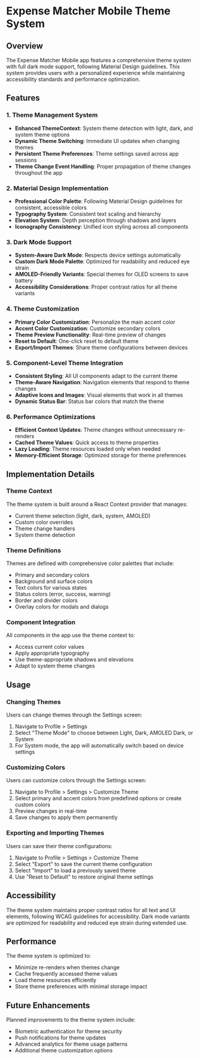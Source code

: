 # Expense Matcher Mobile Theme System

## Overview

The Expense Matcher Mobile app features a comprehensive theme system with full dark mode support, following Material Design guidelines. This system provides users with a personalized experience while maintaining accessibility standards and performance optimization.

## Features

### 1. Theme Management System

- **Enhanced ThemeContext**: System theme detection with light, dark, and system theme options
- **Dynamic Theme Switching**: Immediate UI updates when changing themes
- **Persistent Theme Preferences**: Theme settings saved across app sessions
- **Theme Change Event Handling**: Proper propagation of theme changes throughout the app

### 2. Material Design Implementation

- **Professional Color Palette**: Following Material Design guidelines for consistent, accessible colors
- **Typography System**: Consistent text scaling and hierarchy
- **Elevation System**: Depth perception through shadows and layers
- **Iconography Consistency**: Unified icon styling across all components

### 3. Dark Mode Support

- **System-Aware Dark Mode**: Respects device settings automatically
- **Custom Dark Mode Palette**: Optimized for readability and reduced eye strain
- **AMOLED-Friendly Variants**: Special themes for OLED screens to save battery
- **Accessibility Considerations**: Proper contrast ratios for all theme variants

### 4. Theme Customization

- **Primary Color Customization**: Personalize the main accent color
- **Accent Color Customization**: Customize secondary colors
- **Theme Preview Functionality**: Real-time preview of changes
- **Reset to Default**: One-click reset to default theme
- **Export/Import Themes**: Share theme configurations between devices

### 5. Component-Level Theme Integration

- **Consistent Styling**: All UI components adapt to the current theme
- **Theme-Aware Navigation**: Navigation elements that respond to theme changes
- **Adaptive Icons and Images**: Visual elements that work in all themes
- **Dynamic Status Bar**: Status bar colors that match the theme

### 6. Performance Optimizations

- **Efficient Context Updates**: Theme changes without unnecessary re-renders
- **Cached Theme Values**: Quick access to theme properties
- **Lazy Loading**: Theme resources loaded only when needed
- **Memory-Efficient Storage**: Optimized storage for theme preferences

## Implementation Details

### Theme Context

The theme system is built around a React Context provider that manages:

- Current theme selection (light, dark, system, AMOLED)
- Custom color overrides
- Theme change handlers
- System theme detection

### Theme Definitions

Themes are defined with comprehensive color palettes that include:

- Primary and secondary colors
- Background and surface colors
- Text colors for various states
- Status colors (error, success, warning)
- Border and divider colors
- Overlay colors for modals and dialogs

### Component Integration

All components in the app use the theme context to:

- Access current color values
- Apply appropriate typography
- Use theme-appropriate shadows and elevations
- Adapt to system theme changes

## Usage

### Changing Themes

Users can change themes through the Settings screen:

1. Navigate to Profile > Settings
2. Select "Theme Mode" to choose between Light, Dark, AMOLED Dark, or System
3. For System mode, the app will automatically switch based on device settings

### Customizing Colors

Users can customize colors through the Settings screen:

1. Navigate to Profile > Settings > Customize Theme
2. Select primary and accent colors from predefined options or create custom colors
3. Preview changes in real-time
4. Save changes to apply them permanently

### Exporting and Importing Themes

Users can save their theme configurations:

1. Navigate to Profile > Settings > Customize Theme
2. Select "Export" to save the current theme configuration
3. Select "Import" to load a previously saved theme
4. Use "Reset to Default" to restore original theme settings

## Accessibility

The theme system maintains proper contrast ratios for all text and UI elements, following WCAG guidelines for accessibility. Dark mode variants are optimized for readability and reduced eye strain during extended use.

## Performance

The theme system is optimized to:

- Minimize re-renders when themes change
- Cache frequently accessed theme values
- Load theme resources efficiently
- Store theme preferences with minimal storage impact

## Future Enhancements

Planned improvements to the theme system include:

- Biometric authentication for theme security
- Push notifications for theme updates
- Advanced analytics for theme usage patterns
- Additional theme customization options